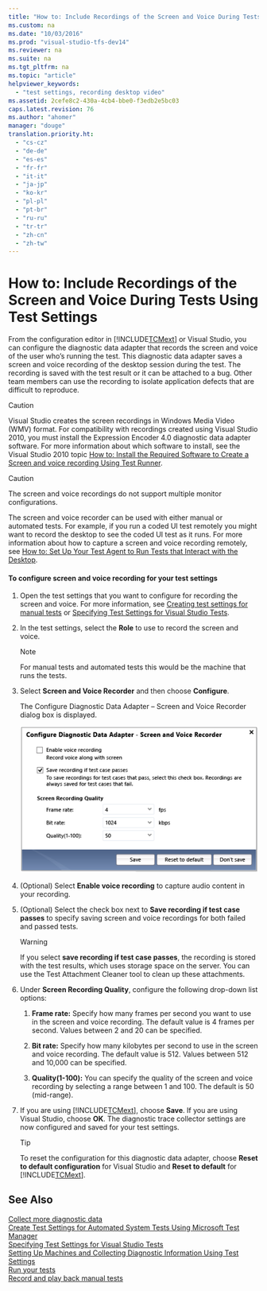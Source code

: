 ```yaml
---
title: "How to: Include Recordings of the Screen and Voice During Tests Using Test Settings"
ms.custom: na
ms.date: "10/03/2016"
ms.prod: "visual-studio-tfs-dev14"
ms.reviewer: na
ms.suite: na
ms.tgt_pltfrm: na
ms.topic: "article"
helpviewer_keywords: 
  - "test settings, recording desktop video"
ms.assetid: 2cefe8c2-430a-4cb4-bbe0-f3edb2e5bc03
caps.latest.revision: 76
ms.author: "ahomer"
manager: "douge"
translation.priority.ht: 
  - "cs-cz"
  - "de-de"
  - "es-es"
  - "fr-fr"
  - "it-it"
  - "ja-jp"
  - "ko-kr"
  - "pl-pl"
  - "pt-br"
  - "ru-ru"
  - "tr-tr"
  - "zh-cn"
  - "zh-tw"
---
```

# How to: Include Recordings of the Screen and Voice During Tests Using Test Settings
From the configuration editor in [!INCLUDE[TCMext](../codequality/includes/tcmext_md.md)] or Visual Studio, you can configure the diagnostic data adapter that records the screen and voice of the user who’s running the test. This diagnostic data adapter saves a screen and voice recording of the desktop session during the test. The recording is saved with the test result or it can be attached to a bug. Other team members can use the recording to isolate application defects that are difficult to reproduce.  
  
> [!CAUTION]
>  Visual Studio creates the screen recordings in Windows Media Video (WMV) format. For compatibility with recordings created using Visual Studio 2010, you must install the Expression Encoder 4.0 diagnostic data adapter software. For more information about which software to install, see the Visual Studio 2010 topic [How to: Install the Required Software to Create a Screen and voice recording Using Test Runner](http://go.microsoft.com/fwlink/?LinkID=251910).  
  
> [!CAUTION]
>  The screen and voice recordings do not support multiple monitor configurations.  
  
 The screen and voice recorder can be used with either manual or automated tests. For example, if you run a coded UI test remotely you might want to record the desktop to see the coded UI test as it runs. For more information about how to capture a screen and voice recording remotely, see [How to: Set Up Your Test Agent to Run Tests that Interact with the Desktop](../test/how-to--set-up-your-test-agent-to-run-tests-that-interact-with-the-desktop.md).  
  
#### To configure screen and voice recording for your test settings  
  
1.  Open the test settings that you want to configure for recording the screen and voice. For more information, see [Creating test settings for manual tests](../test/collect-more-diagnostic-data-in-manual-tests.md#CreatePlan) or [Specifying Test Settings for Visual Studio Tests](../test/specifying-test-settings-for-visual-studio-tests.md).  
  
2.  In the test settings, select the **Role** to use to record the screen and voice.  
  
    > [!NOTE]
    >  For manual tests and automated tests this would be the machine that runs the tests.  
  
3.  Select **Screen and Voice Recorder** and then choose **Configure**.  
  
     The Configure Diagnostic Data Adapter – Screen and Voice Recorder dialog box is displayed.  
  
     ![Video configuration](../test/media/testsettingvideoconfiggdr.png "TestSettingVideoConfigGDR")  
  
4.  (Optional) Select **Enable voice recording** to capture audio content in your recording.  
  
5.  (Optional) Select the check box next to **Save recording if test case passes** to specify saving screen and voice recordings for both failed and passed tests.  
  
    > [!WARNING]
    >  If you select **save recording if test case passes**, the recording is stored with the test results, which uses storage space on the server. You can use the Test Attachment Cleaner tool to clean up these attachments.  
  
6.  Under **Screen Recording Quality**, configure the following drop-down list options:  
  
    1.  **Frame rate:** Specify how many frames per second you want to use in the screen and voice recording. The default value is 4 frames per second. Values between 2 and 20 can be specified.  
  
    2.  **Bit rate:** Specify how many kilobytes per second to use in the screen and voice recording. The default value is 512. Values between 512 and 10,000 can be specified.  
  
    3.  **Quality(1-100):** You can specify the quality of the screen and voice recording by selecting a range between 1 and 100. The default is 50 (mid-range).  
  
7.  If you are using [!INCLUDE[TCMext](../codequality/includes/tcmext_md.md)], choose **Save**. If you are using Visual Studio, choose **OK**. The diagnostic trace collector settings are now configured and saved for your test settings.  
  
    > [!TIP]
    >  To reset the configuration for this diagnostic data adapter, choose **Reset to default configuration** for Visual Studio and **Reset to default** for [!INCLUDE[TCMext](../codequality/includes/tcmext_md.md)].  
  
## See Also  
 [Collect more diagnostic data](../test/collect-more-diagnostic-data-in-manual-tests.md)   
 [Create Test Settings for Automated System Tests Using Microsoft Test Manager](../test_notintoc/create-test-settings-for-automated-system-tests-using-microsoft-test-manager.md)   
 [Specifying Test Settings for Visual Studio Tests](../test/specifying-test-settings-for-visual-studio-tests.md)   
 [Setting Up Machines and Collecting Diagnostic Information Using Test Settings](../test/setting-up-machines-and-collecting-diagnostic-information-using-test-settings.md)   
 [Run your tests](../test/running-manual-tests-using-the-web-portal.md)   
 [Record and play back manual tests](../test/record-and-play-back-manual-tests.md)
